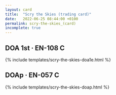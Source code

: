 ```yaml
---
layout: card
title:  "Scry the Skies (trading card)"
date:   2022-06-25 08:44:00 +0100
permalink: scry-the-skies_(card)
incomplete: true
---
```


## DOA 1st &middot; EN-108 C

{% include templates/scry-the-skies-doa1e.html %}


## DOAp &middot; EN-057 C

{% include templates/scry-the-skies-doap.html %}
